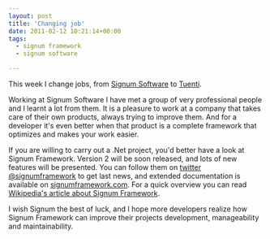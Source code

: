 ```yaml
---
layout: post
title: 'Changing job'
date: 2011-02-12 10:21:14+00:00
tags:
  - signum framework
  - signum software

---
```


This week I change jobs, from [Signum Software](http://signumsoftware.com/en) to [Tuenti](http://www.tuenti.com).

Working at Signum Software I have met a group of very professional people and I learnt a lot from them. It is a pleasure to work at a company that takes care of their own products, always trying to improve them. And for a developer it's even better when that product is a complete framework that optimizes and makes your work easier.

If you are willing to carry out a .Net project, you'd better have a look at Signum Framework. Version 2 will be soon released, and lots of new features will be presented. You can follow them on [twitter @signumframework](http://twitter.com/signumframework) to get last news, and extended documentation is available on [signumframework.com](http://www.signumframework.com). For a quick overview you can read [Wikipedia's article about Signum Framework](http://en.wikipedia.org/wiki/Signum_Framework).

I wish Signum the best of luck, and I hope more developers realize how Signum Framework can improve their projects development, manageability and maintainability.
